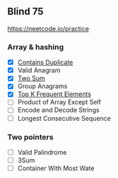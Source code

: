 ## Blind 75

https://neetcode.io/practice

### Array & hashing

- [x] [Contains Duplicate](https://leetcode.com/problems/contains-duplicate/)
- [x] Valid Anagram
- [x] [Two Sum](https://leetcode.com/problems/two-sum/)
- [x] Group Anagrams
- [x] [Top K Frequent Elements](https://leetcode.com/problems/top-k-frequent-elements)
- [ ] Product of Array Except Self
- [ ] Encode and Decode Strings
- [ ] Longest Consecutive Sequence
	
### Two pointers

- [ ] Valid Palindrome
- [ ] 3Sum
- [ ] Container With Most Wate